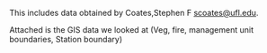 This includes data obtained by Coates,Stephen F  scoates@ufl.edu.

Attached is the GIS data we looked at (Veg, fire, management unit boundaries, Station boundary)